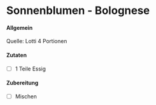 # Sonnenblumen - Bolognese

#### Allgemein
Quelle: Lotti
4 Portionen

#### Zutaten
- [ ] 1 Teile Essig


#### Zubereitung
- [ ] Mischen 
